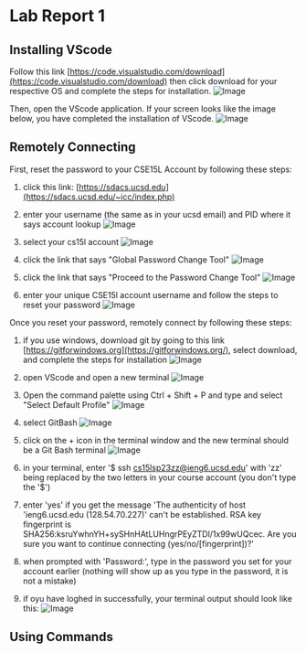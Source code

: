 # **Lab Report 1**
## Installing VScode
Follow this link [https://code.visualstudio.com/download](https://code.visualstudio.com/download) then click download for your respective OS and complete the steps for installation.
![Image](https://github.com/nicshrly/cse15l-lab-reports/blob/main/Screenshot%202023-04-10%20161413.png)


Then, open the VScode application. If your screen looks like the image below, you have completed the installation of VScode.
![Image](https://github.com/nicshrly/cse15l-lab-reports/blob/main/Screenshot%202023-04-10%20161913.png)


## Remotely Connecting
First, reset the password to your CSE15L Account by following these steps:
1. click this link: [https://sdacs.ucsd.edu](https://sdacs.ucsd.edu/~icc/index.php)
2. enter your username (the same as in your ucsd email) and PID where it says account lookup
![Image](https://github.com/nicshrly/cse15l-lab-reports/blob/main/Screenshot%202023-04-10%20164019.png)


3. select your cs15l account
![Image](https://github.com/nicshrly/cse15l-lab-reports/blob/main/Screenshot%202023-04-10%20182259.png)


4. click the link that says "Global Password Change Tool"
![Image](https://github.com/nicshrly/cse15l-lab-reports/blob/main/Screenshot%202023-04-10%20182522.png)


5. click the link that says "Proceed to the Password Change Tool"
![Image](https://github.com/nicshrly/cse15l-lab-reports/blob/main/Screenshot%202023-04-10%20182742.png)


6. enter your unique CSE15l account username and follow the steps to reset your password
![Image](https://github.com/nicshrly/cse15l-lab-reports/blob/main/Screenshot%202023-04-10%20182940.png) 


Once you reset your password, remotely connect by following these steps:
1. if you use windows, download git by going to this link [https://gitforwindows.org](https://gitforwindows.org/), select download, and complete the steps for installation
![Image](https://github.com/nicshrly/cse15l-lab-reports/blob/main/Screenshot%202023-04-10%20185256.png)


2. open VScode and open a new terminal
![Image](https://github.com/nicshrly/cse15l-lab-reports/blob/main/Screenshot%202023-04-10%20185717.png)


3. Open the command palette using Ctrl + Shift + P and type and select "Select Default Profile"
![Image](https://github.com/nicshrly/cse15l-lab-reports/blob/main/Screenshot%202023-04-10%20185917.png)


4. select GitBash
![Image](https://github.com/nicshrly/cse15l-lab-reports/blob/main/Screenshot%202023-04-10%20190140.png)


5. click on the + icon in the terminal window and the new terminal should be a Git Bash terminal
![Image](https://github.com/nicshrly/cse15l-lab-reports/blob/main/Screenshot%202023-04-10%20190223.png)

6. in your terminal, enter '$ ssh cs15lsp23zz@ieng6.ucsd.edu' with 'zz' being replaced by the two letters in your course account (you don't type the '$')

7. enter 'yes' if you get the message
'The authenticity of host 'ieng6.ucsd.edu (128.54.70.227)' can't be established. RSA key fingerprint is SHA256:ksruYwhnYH+sySHnHAtLUHngrPEyZTDl/1x99wUQcec.
Are you sure you want to continue connecting (yes/no/[fingerprint])?'


8. when prompted with 'Password:', type in the password you set for your account earlier (nothing will show up as you type in the password, it is not a mistake)


10. if oyu have loghed in successfully, your terminal output should look like this:
![Image](https://github.com/nicshrly/cse15l-lab-reports/blob/main/Screenshot%202023-04-10%20192841.png)

## Using Commands
